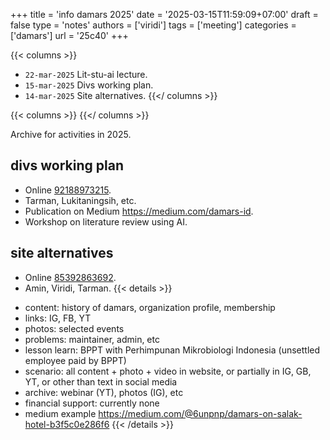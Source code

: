 +++
title = 'info damars 2025'
date = '2025-03-15T11:59:09+07:00'
draft = false
type = 'notes'
authors = ['viridi']
tags = ['meeting']
categories = ['damars']
url = '25c40'
+++

{{< columns >}}
+ `22-mar-2025` Lit-stu-ai lecture.
+ `15-mar-2025` Divs working plan.
+ `14-mar-2025` Site alternatives.
{{</ columns >}}

{{< columns >}}
{{</ columns >}}

<!--more-->

Archive for activities in 2025.

## divs working plan
+ Online [92188973215](https://ipb-university.zoom.us/j/92188973215?pwd=xLBxsGx7jzMvcI1b2xlooqnaCyJ8UZd.1x).
+ Tarman, Lukitaningsih, etc.
+ Publication on Medium https://medium.com/damars-id.
+ Workshop on literature review using AI.


## site alternatives
+ Online [85392863692](https://us02web.zoom.us/j/85392863692?pwd=xQILnJ6YZjabrQOKbUYWyV0rMsmG02m.1x).
+ Amin, Viridi, Tarman.
{{< details >}}
- content: history of damars, organization profile, membership
- links: IG, FB, YT
- photos: selected events
- problems: maintainer, admin, etc
- lesson learn: BPPT with Perhimpunan Mikrobiologi Indonesia (unsettled employee paid by BPPT)
- scenario: all content + photo + video in website, or partially in IG, GB, YT, or other than text in social media
- archive: webinar (YT), photos (IG), etc
- financial support: currently none
- medium example https://medium.com/@6unpnp/damars-on-salak-hotel-b3f5c0e286f6
{{< /details >}}

